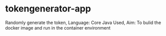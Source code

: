 # tokengenerator-app
Randomly generate the token, 
Language: Core Java Used,
Aim: To bulid the docker image and run in the container environment
